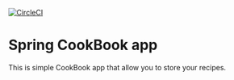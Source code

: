 [![CircleCI](https://circleci.com/gh/Trajanesco/CookBook.svg?style=svg)](https://circleci.com/gh/Trajanesco/CookBook)

# Spring CookBook app

This is simple CookBook app that allow you to store your recipes.